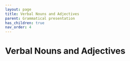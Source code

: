 ```yaml
---
layout: page
title: Verbal Nouns and Adjectives
parent: Grammatical presentation
has_children: true
nav_order: 4
---
```


# Verbal Nouns and Adjectives

